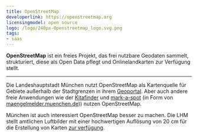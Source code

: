 ```yaml
---
title: OpenStreetMap
developerlink: https://openstreetmap.org
licensingmodel: open source
logo: /logo/240px-Openstreetmap_logo.svg.png
tags:
- saas
---
```

__OpenStreetMap__ ist ein freies Projekt, das frei nutzbare Geodaten sammelt, strukturiert, diese als Open Data pflegt und Onlinelandkarten zur Verfügung stellt.

---

Die Landeshauptstadt München nutzt OpenStreetMap als Kartenquelle für Gebiete außerhalb der Stadtgrenzen in ihrem [Geoportal](geoportal.html).
Aber auch andere freie Anwendungen wie der [Kitafinder](https://kitafinder.muenchen.de/elternportal/de/einrichtungen/karte/ergebnisse) und [mark-a-spot](mark-a-spot.html) (in Form von [maengelmelder.muenchen.de](https://maengelmelder.muenchen.de))) nutzen OpenStreetMap.

München ist auch interessiert OpenStreetMap besser zu machen.
Die LHM stellt amtlichen Luftbilder mit einer hochwertigen Auflösung von 20 cm für die Erstellung von Karten [zur verfügung](https://github.com/osmlab/editor-layer-index/blob/gh-pages/sources/europe/de/AktuelleLuftbilderDerLandeshauptstadtMuenchen20cm.geojson?short_path=cdc4d8a).
